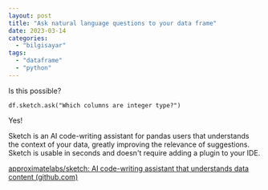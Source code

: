 ```yaml
---
layout: post
title: "Ask natural language questions to your data frame"
date: 2023-03-14
categories: 
  - "bilgisayar"
tags: 
  - "dataframe"
  - "python"
---
```


Is this possible?

```
df.sketch.ask("Which columns are integer type?")
```

Yes!

Sketch is an AI code-writing assistant for pandas users that understands the context of your data, greatly improving the relevance of suggestions. Sketch is usable in seconds and doesn't require adding a plugin to your IDE.

[approximatelabs/sketch: AI code-writing assistant that understands data content (github.com)](https://github.com/approximatelabs/sketch)
